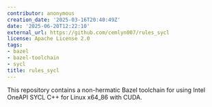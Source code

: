 ```yaml
---
contributor: anonymous
creation_date: '2025-03-16T20:40:49Z'
date: '2025-06-20T12:22:10'
external_url: https://github.com/cemlyn007/rules_sycl
license: Apache License 2.0
tags:
- bazel
- bazel-toolchain
- sycl
title: rules_sycl
---
```


This repository contains a non-hermatic Bazel toolchain for using Intel OneAPI SYCL C++ for Linux
x64_86 with CUDA.
